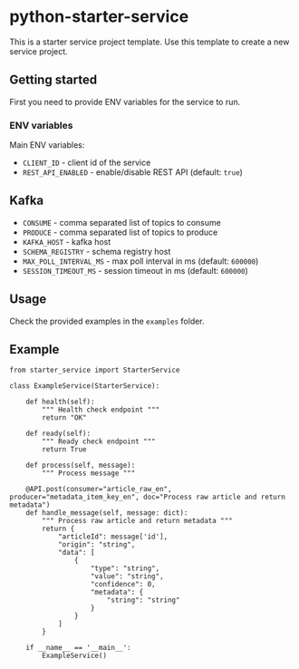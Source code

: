 # python-starter-service

This is a starter service project template.
Use this template to create a new service project.

## Getting started

First you need to provide ENV variables for the service to run.

### ENV variables

Main ENV variables:

- `CLIENT_ID` - client id of the service
- `REST_API_ENABLED` - enable/disable REST API (default: `true`)

## Kafka

- `CONSUME` - comma separated list of topics to consume
- `PRODUCE` - comma separated list of topics to produce
- `KAFKA_HOST` - kafka host
- `SCHEMA_REGISTRY` - schema registry host
- `MAX_POLL_INTERVAL_MS` - max poll interval in ms (default: `600000`)
- `SESSION_TIMEOUT_MS` - session timeout in ms (default: `600000`)

## Usage

Check the provided examples in the `examples` folder.

## Example

    from starter_service import StarterService
    
    class ExampleService(StarterService):

        def health(self):
            """ Health check endpoint """
            return "OK"

        def ready(self):
            """ Ready check endpoint """    
            return True
    
        def process(self, message):
            """ Process message """

        @API.post(consumer="article_raw_en", producer="metadata_item_key_en", doc="Process raw article and return metadata")
        def handle_message(self, message: dict):
            """ Process raw article and return metadata """
            return {
                "articleId": message['id'],
                "origin": "string",
                "data": [
                    {
                        "type": "string",
                        "value": "string",
                        "confidence": 0,
                        "metadata": {
                            "string": "string"
                        }
                    }
                ]
            }

        if __name__ == '__main__':
            ExampleService()
    


